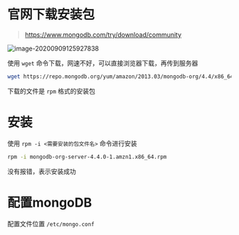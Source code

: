 # 官网下载安装包

> https://www.mongodb.com/try/download/community

![image-20200909125927838](http://39.96.170.240:81/6aa5d763-233b-4207-b3ce-1f506ebdf8ba.png)

使用 `wget` 命令下载，网速不好，可以直接浏览器下载，再传到服务器

```bash
wget https://repo.mongodb.org/yum/amazon/2013.03/mongodb-org/4.4/x86_64/RPMS/mongodb-org-server-4.4.0-1.amzn1.x86_64.rpm
```

下载的文件是 `rpm` 格式的安装包

# 安装

使用 `rpm -i <需要安装的包文件名>` 命令进行安装

```bash
rpm -i mongodb-org-server-4.4.0-1.amzn1.x86_64.rpm
```

没有报错，表示安装成功

# 配置mongoDB

配置文件位置 `/etc/mongo.conf`













